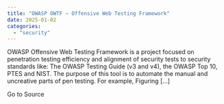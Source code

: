 ```yaml
---
title: "OWASP OWTF – Offensive Web Testing Framework"
date: 2025-01-02
categories: 
  - "security"
---
```


OWASP Offensive Web Testing Framework is a project focused on penetration testing efficiency and alignment of security tests to security standards like: The OWASP Testing Guide (v3 and v4), the OWASP Top 10, PTES and NIST. The purpose of this tool is to automate the manual and uncreative parts of pen testing. For example, Figuring \[…\]

Go to Source
